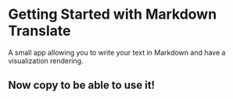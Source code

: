 # Getting Started with Markdown Translate

A small app allowing you to write your text in Markdown and have a visualization rendering. 

## Now copy to be able to use it!